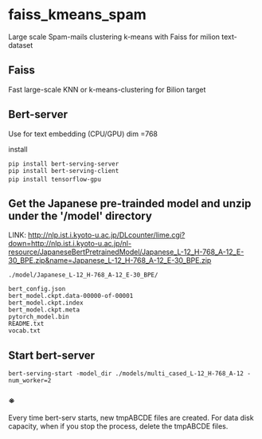# faiss_kmeans_spam

Large scale Spam-mails clustering k-means with Faiss for milion text-dataset

## Faiss
Fast large-scale KNN or k-means-clustering for Bilion target

## Bert-server
Use for text embedding (CPU/GPU)
dim =768

install
```
pip install bert-serving-server
pip install bert-serving-client
pip install tensorflow-gpu 　
```

## Get the Japanese pre-trainded model and unzip under the '/model' directory

LINK:
http://nlp.ist.i.kyoto-u.ac.jp/DLcounter/lime.cgi?down=http://nlp.ist.i.kyoto-u.ac.jp/nl-resource/JapaneseBertPretrainedModel/Japanese_L-12_H-768_A-12_E-30_BPE.zip&name=Japanese_L-12_H-768_A-12_E-30_BPE.zip

```
./model/Japanese_L-12_H-768_A-12_E-30_BPE/

bert_config.json
bert_model.ckpt.data-00000-of-00001
bert_model.ckpt.index
bert_model.ckpt.meta
pytorch_model.bin
README.txt
vocab.txt

```

## Start bert-server

```
bert-serving-start -model_dir ./models/multi_cased_L-12_H-768_A-12 -num_worker=2
```

### ※
Every time bert-serv starts, new tmpABCDE files are created. 
For data disk capacity, when if you stop the process, delete the tmpABCDE files. 
